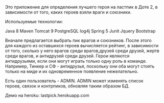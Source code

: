 Это приложение для определения лучшего героя на ластпик в Доте 2, в зависимости от того, каких героев взяли враги и союзники.

Используемые технологии:

Java 8
Maven
Tomcat 9
PostgreSQL
log4j
Spring 5
Junit
Jquery
Bootstrap


Вначале предлагается выбрать пик врагов и союзников. После этого для каждого из оставшихся героев вычисляется рейтинг, в зависимости 
от того, сколько у него врагов среди врагов,друзей среди друзей, жертв среди врагов, и антидрузей среди друзей. Герои являются 
антидрузьями, если они могут играть только одну роль в команде. Например, Тинкер и СФ - антидрузья, поскольку они оба могут стоять
только на миде и их одновременное появление нежелательно.

Есть один пользователь - ADMIN. ADMIN может изменять список героев, связок и контрпиков, обновляя таким образом БД.

Демо на heroku:
lastpick.herokuapp.com

